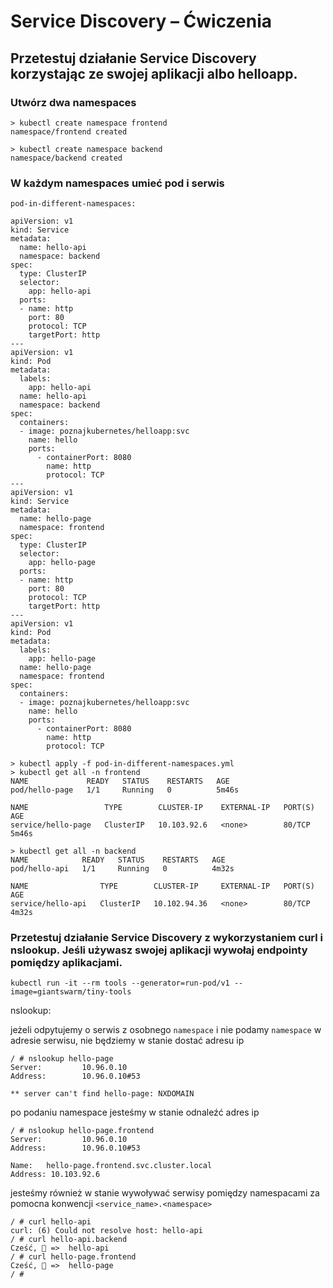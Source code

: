 # Service Discovery – Ćwiczenia

## Przetestuj działanie Service Discovery korzystając ze swojej aplikacji albo helloapp.

### Utwórz dwa namespaces

```
> kubectl create namespace frontend
namespace/frontend created

> kubectl create namespace backend
namespace/backend created
```

### W każdym namespaces umieć pod i serwis

`pod-in-different-namespaces:`
```
apiVersion: v1
kind: Service
metadata:
  name: hello-api
  namespace: backend
spec:
  type: ClusterIP
  selector:
    app: hello-api
  ports:
  - name: http
    port: 80
    protocol: TCP
    targetPort: http
---
apiVersion: v1
kind: Pod
metadata:
  labels:
    app: hello-api
  name: hello-api
  namespace: backend
spec:
  containers:
  - image: poznajkubernetes/helloapp:svc
    name: hello
    ports:
      - containerPort: 8080
        name: http
        protocol: TCP
---
apiVersion: v1
kind: Service
metadata:
  name: hello-page
  namespace: frontend
spec:
  type: ClusterIP
  selector:
    app: hello-page
  ports:
  - name: http
    port: 80
    protocol: TCP
    targetPort: http
---
apiVersion: v1
kind: Pod
metadata:
  labels:
    app: hello-page
  name: hello-page
  namespace: frontend
spec:
  containers:
  - image: poznajkubernetes/helloapp:svc
    name: hello
    ports:
      - containerPort: 8080
        name: http
        protocol: TCP

```

```
> kubectl apply -f pod-in-different-namespaces.yml
> kubectl get all -n frontend
NAME             READY   STATUS    RESTARTS   AGE
pod/hello-page   1/1     Running   0          5m46s

NAME                 TYPE        CLUSTER-IP    EXTERNAL-IP   PORT(S)   AGE       
service/hello-page   ClusterIP   10.103.92.6   <none>        80/TCP    5m46s 

> kubectl get all -n backend 
NAME            READY   STATUS    RESTARTS   AGE
pod/hello-api   1/1     Running   0          4m32s

NAME                TYPE        CLUSTER-IP     EXTERNAL-IP   PORT(S)   AGE       
service/hello-api   ClusterIP   10.102.94.36   <none>        80/TCP    4m32s 
```

### Przetestuj działanie Service Discovery z wykorzystaniem curl i nslookup. Jeśli używasz swojej aplikacji wywołaj endpointy pomiędzy aplikacjami.

```
kubectl run -it --rm tools --generator=run-pod/v1 --image=giantswarm/tiny-tools
```

nslookup:

jeżeli odpytujemy o serwis z osobnego `namespace` i nie podamy `namespace` w adresie serwisu, nie będziemy w stanie dostać adresu ip

```
/ # nslookup hello-page
Server:         10.96.0.10
Address:        10.96.0.10#53

** server can't find hello-page: NXDOMAIN
```

po podaniu namespace jesteśmy w stanie odnaleźć adres ip

```
/ # nslookup hello-page.frontend
Server:         10.96.0.10
Address:        10.96.0.10#53

Name:   hello-page.frontend.svc.cluster.local
Address: 10.103.92.6
```

jesteśmy również w stanie wywoływać serwisy pomiędzy namespacami za pomocna konwencji `<service_name>.<namespace>`
```
/ # curl hello-api
curl: (6) Could not resolve host: hello-api
/ # curl hello-api.backend
Cześć, 🚢 =>  hello-api
/ # curl hello-page.frontend
Cześć, 🚢 =>  hello-page
/ #
```